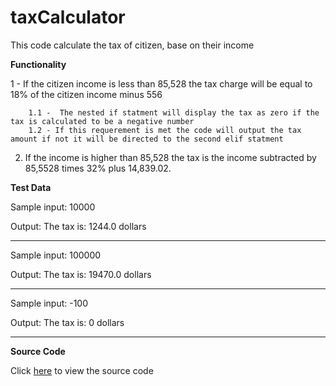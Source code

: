# taxCalculator
This code calculate the tax of citizen, base on their income

**Functionality**



1 - If the citizen income is less than 85,528 the tax charge will be equal to 18% of the citizen income minus 556

        1.1 -  The nested if statment will display the tax as zero if the tax is calculated to be a negative number
        1.2 - If this requerement is met the code will output the tax amount if not it will be directed to the second elif statment


2. If the income is higher than 85,528 the tax is the income subtracted by 85,5528 times 32% plus 14,839.02.

**Test Data**

Sample input: 10000

Output: The tax is: 1244.0 dollars

---------------------------------

Sample input: 100000

Output: The tax is: 19470.0 dollars

---------------------------------

Sample input: -100

Output: The tax is: 0 dollars

---------------------------------

**Source Code**

Click [here](https://github.com/Fran0616/taxCalculator/blob/master/cityTaxCalculator.py) to view the source code
